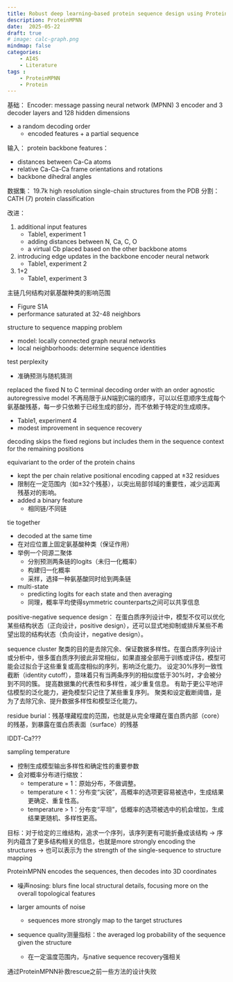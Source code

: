 ```yaml
---
title: Robust deep learning–based protein sequence design using ProteinMPNN
description: ProteinMPNN
date:  2025-05-22
draft: true
# image: calc-graph.png
mindmap: false
categories:
    - AI4S
    - Literature
tags : 
    - ProteinMPNN
    - Protein
---
```


基础：
Encoder: message passing neural  network (MPNN)
3 encoder and 3 decoder layers and 128 hidden dimensions
- a random decoding order
    - encoded features + a partial sequence

输入：
protein  backbone features：
- distances between Ca-Ca atoms
- relative Ca-Ca-Ca frame orientations  and rotations
- backbone dihedral angles

数据集：
19.7k high  resolution single-chain structures from the PDB
分割：
CATH (7) protein  classification


改进：
1. additional input features
    - Table1, experiment 1
    - adding distances between N, Ca, C, O
    - a virtual Cb placed based on the other backbone atoms
2. introducing edge updates in the backbone encoder neural network
    - Table1, experiment 2
3. 1+2
    - Table1, experiment 3

主链几何结构对氨基酸种类的影响范围
- Figure S1A
- performance saturated at 32-48 neighbors

structure to sequence mapping problem
- model: locally connected graph neural networks
- local neighborhoods: determine sequence identities


test perplexity
- 准确预测与随机猜测


replaced the fixed N to C terminal decoding order with an order agnostic autoregressive model
不再局限于从N端到C端的顺序，可以以任意顺序生成每个氨基酸残基，每一步只依赖于已经生成的部分，而不依赖于特定的生成顺序。
- Table1, experiment 4
- modest improvement in sequence recovery


decoding skips the fixed regions but includes them in the sequence context for the remaining positions

equivariant to the order of the protein  chains
- kept the per chain relative positional encoding capped at ±32 residues
- 限制在一定范围内（如±32个残基），以突出局部邻域的重要性，减少远距离残基对的影响。
- added a binary feature
    - 相同链/不同链


tie together
- decoded at the same time
- 在对应位置上固定氨基酸种类（保证作用）
- 举例一个同源二聚体
    - 分别预测两条链的logits（未归一化概率）
    - 构建归一化概率
    - 采样，选择一种氨基酸同时给到两条链
- multi-state
    - predicting logits for each state and then averaging
    - 同理，概率平均使得symmetric counterparts之间可以共享信息


positive-negative sequence design：
在蛋白质序列设计中，模型不仅可以优化某些结构状态（正向设计，positive design），还可以显式地抑制或排斥某些不希望出现的结构状态（负向设计，negative design）。

sequence cluster
聚类的目的是去除冗余、保证数据多样性。在蛋白质序列设计或分析中，很多蛋白质序列彼此非常相似，如果直接全部用于训练或评估，模型可能会过拟合于这些重复或高度相似的序列，影响泛化能力。
设定30%序列一致性截断（identity cutoff），意味着只有当两条序列的相似度低于30%时，才会被分到不同的簇。
提高数据集的代表性和多样性，减少重复信息。
有助于更公平地评估模型的泛化能力，避免模型只记住了某些重复序列。
聚类和设定截断阈值，是为了去除冗余、提升数据多样性和模型泛化能力。


residue burial：残基埋藏程度的范围，也就是从完全埋藏在蛋白质内部（core）的残基，到暴露在蛋白质表面（surface）的残基


IDDT-Ca???

sampling temperature
- 控制生成模型输出多样性和确定性的重要参数
- 会对概率分布进行缩放：
    - temperature = 1：原始分布，不做调整。
    - temperature < 1：分布变“尖锐”，高概率的选项更容易被选中，生成结果更确定、重复性高。
    - temperature > 1：分布变“平坦”，低概率的选项被选中的机会增加，生成结果更随机、多样性更高。


目标：对于给定的三维结构，追求一个序列，该序列更有可能折叠成该结构
$\to$ 序列内蕴含了更多结构相关的信息，也就是more strongly encoding the structures
$\to$ 也可以表示为 the strength of the single-sequence to structure mapping

ProteinMPNN encodes the sequences, then decodes into 3D coordinates

- 噪声nosing: blurs fine local structural details, focusing more on the overall topological features
- larger amounts of noise
    - sequences more strongly map to the target structures

- sequence quality测量指标：the averaged log probability of the sequence given the structure
    - 在一定温度范围内，与native sequence recovery强相关


通过ProteinMPNN补救rescue之前一些方法的设计失败